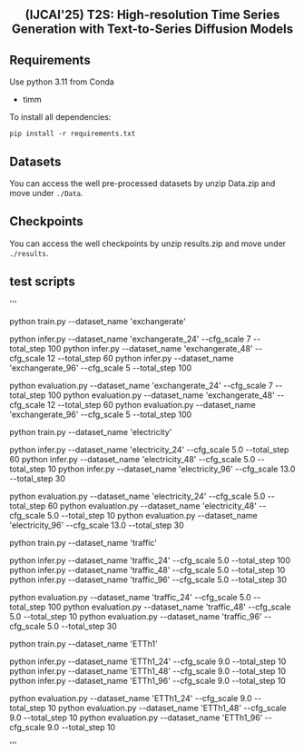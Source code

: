 <div align="center">
  <!-- <h1><b> T2S </b></h1> -->
  <!-- <h2><b> T2S </b></h2> -->
  <h2><b> (IJCAI'25) T2S: High-resolution Time Series Generation with Text-to-Series Diffusion Models </b></h2>
</div>


## Requirements

Use python 3.11 from Conda

- timm

To install all dependencies:

```
pip install -r requirements.txt
```

## Datasets
You can access the well pre-processed datasets by unzip Data.zip and move under `./Data`.

## Checkpoints
You can access the well checkpoints by unzip results.zip and move under `./results`.

## test scripts
'''

python train.py --dataset_name 'exchangerate'

python infer.py --dataset_name 'exchangerate_24' --cfg_scale 7 --total_step 100
python infer.py --dataset_name 'exchangerate_48' --cfg_scale 12 --total_step 60
python infer.py --dataset_name 'exchangerate_96' --cfg_scale 5 --total_step 100

python evaluation.py --dataset_name 'exchangerate_24' --cfg_scale 7 --total_step 100
python evaluation.py --dataset_name 'exchangerate_48' --cfg_scale 12 --total_step 60
python evaluation.py --dataset_name 'exchangerate_96' --cfg_scale 5 --total_step 100





python train.py --dataset_name 'electricity'

python infer.py --dataset_name 'electricity_24' --cfg_scale 5.0 --total_step 60
python infer.py --dataset_name 'electricity_48' --cfg_scale 5.0 --total_step 10
python infer.py --dataset_name 'electricity_96' --cfg_scale 13.0 --total_step 30

python evaluation.py --dataset_name 'electricity_24' --cfg_scale 5.0 --total_step 60
python evaluation.py --dataset_name 'electricity_48' --cfg_scale 5.0 --total_step 10
python evaluation.py --dataset_name 'electricity_96' --cfg_scale 13.0 --total_step 30




python train.py --dataset_name 'traffic'

python infer.py --dataset_name 'traffic_24' --cfg_scale 5.0 --total_step 100
python infer.py --dataset_name 'traffic_48' --cfg_scale 5.0 --total_step 10
python infer.py --dataset_name 'traffic_96' --cfg_scale 5.0 --total_step 30

python evaluation.py --dataset_name 'traffic_24' --cfg_scale 5.0 --total_step 100
python evaluation.py --dataset_name 'traffic_48' --cfg_scale 5.0 --total_step 10
python evaluation.py --dataset_name 'traffic_96' --cfg_scale 5.0 --total_step 30




python train.py --dataset_name 'ETTh1'

python infer.py --dataset_name 'ETTh1_24' --cfg_scale 9.0 --total_step 10
python infer.py --dataset_name 'ETTh1_48' --cfg_scale 9.0 --total_step 10
python infer.py --dataset_name 'ETTh1_96' --cfg_scale 9.0 --total_step 10

python evaluation.py --dataset_name 'ETTh1_24' --cfg_scale 9.0 --total_step 10
python evaluation.py --dataset_name 'ETTh1_48' --cfg_scale 9.0 --total_step 10
python evaluation.py --dataset_name 'ETTh1_96' --cfg_scale 9.0 --total_step 10



'''
